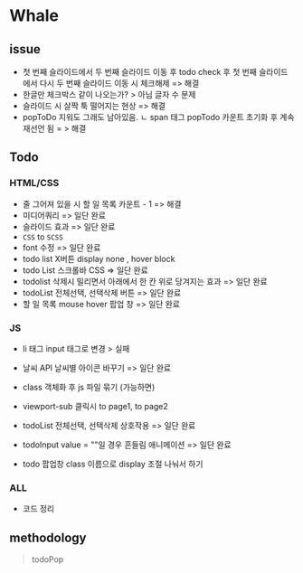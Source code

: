 # Whale


## issue
- 첫 번째 슬라이드에서 두 번째 슬라이드 이동 후 todo check 후 첫 번째 슬라이드에서 다시 두 번째 슬라이드 이동 시 체크해제 => 해결
- 한글만 체크박스 같이 나오는가? > 아님 글자 수 문제
- 슬라이드 시 살짝 툭 떨어지는 현상 => 해결
- popToDo 지워도 그래도 남아있음. 
   ㄴ span 태그 popTodo 카운트 초기화 후 계속 재선언 됨 = > 해결

## Todo
### HTML/CSS
- 줄 그어져 있을 시 할 일 목록 카운트 - 1  => 해결
- 미디어쿼리 => 일단 완료
- 슬라이드 효과 => 일단 완료
- `CSS` to `SCSS`
- font 수정 => 일단 완료
- todo list X버튼 display none , hover block
- todo List 스크롤바 CSS => 일단 완료
- todolist 삭제시 밀리면서 아래에서 한 칸 위로 당겨지는 효과 => 일단 완료
- todoList 전체선택, 선택삭제 버튼 => 일단 완료 
- 할 일 목록 mouse hover 팝업 창 => 일단 완료

### JS
- li 태그 input 태그로 변경 > 실패
- 날씨 API 날씨별 아이콘 바꾸기 => 일단 완료
- class 객체화 후 js 파일 묶기 (가능하면)
- viewport-sub 클릭시 to page1, to page2
- todoList 전체선택, 선택삭제 상호작용 => 일단 완료
- todoInput value = ""일 경우 흔들림 애니메이션 => 일단 완료

- todo 팝업창 class 이름으로 display 조절 나눠서 하기


### ALL
- 코드 정리

## methodology
> todoPop